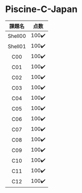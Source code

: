 # Piscine-C-Japan 
| 課題名 | 点数 |
|:---:|:---:|
|Shell00 |100✔️ |
|Shell01 |100✔️ |
|C00     |100✔️ |
|C01     |100✔️ |
|C02     |100✔️ |
|C03     |100✔️ |
|C04     |100✔️ |
|C05     |100✔️ |
|C06     |100✔️ |
|C07     |100✔️ |
|C08     |100✔️ |
|C09     |100✔️ |
|C10     |100✔️ |
|C11     |100✔️ |
|C12     |100✔️ |
